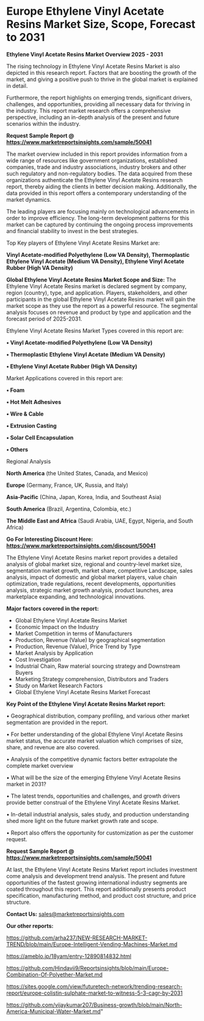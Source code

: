 # Europe Ethylene Vinyl Acetate Resins Market Size, Scope, Forecast to 2031

<Strong> Ethylene Vinyl Acetate Resins Market Overview 2025 - 2031</strong>

The rising technology in Ethylene Vinyl Acetate Resins Market is also depicted in this research report. Factors that are boosting the growth of the market, and giving a positive push to thrive in the global market is explained in detail.

Furthermore, the report highlights on emerging trends, significant drivers, challenges, and opportunities, providing all necessary data for thriving in the industry. This report market research offers a comprehensive perspective, including an in-depth analysis of the present and future scenarios within the industry.

<strong>Request Sample Report @ <a href=https://www.marketreportsinsights.com/sample/50041>https://www.marketreportsinsights.com/sample/50041</a></strong>

The market overview included in this report provides information from a wide range of resources like government organizations, established companies, trade and industry associations, industry brokers and other such regulatory and non-regulatory bodies. The data acquired from these organizations authenticate the Ethylene Vinyl Acetate Resins research report, thereby aiding the clients in better decision making. Additionally, the data provided in this report offers a contemporary understanding of the market dynamics.

The leading players are focusing mainly on technological advancements in order to improve efficiency. The long-term development patterns for this market can be captured by continuing the ongoing process improvements and financial stability to invest in the best strategies.

Top Key players of Ethylene Vinyl Acetate Resins Market are:

<strong>Vinyl Acetate-modified Polyethylene (Low VA Density), Thermoplastic Ethylene Vinyl Acetate (Medium VA Density), Ethylene Vinyl Acetate Rubber (High VA Density)</strong>

<strong><b>Global Ethylene Vinyl Acetate Resins Market Scope and Size:</b></strong>
The Ethylene Vinyl Acetate Resins market is declared segment by company, region (country), type, and application. Players, stakeholders, and other participants in the global Ethylene Vinyl Acetate Resins market will gain the market scope as they use the report as a powerful resource. The segmental analysis focuses on revenue and product by type and application and the forecast period of 2025-2031.

Ethylene Vinyl Acetate Resins Market Types covered in this report are:

<strong>•  Vinyl Acetate-modified Polyethylene (Low VA Density)

•  Thermoplastic Ethylene Vinyl Acetate (Medium VA Density)

•  Ethylene Vinyl Acetate Rubber (High VA Density)</strong>

Market Applications covered in this report are:

<strong>•  Foam

•  Hot Melt Adhesives

•  Wire & Cable

•  Extrusion Casting

•  Solar Cell Encapsulation

•  Others</strong> 

Regional Analysis

<strong>North America</strong> (the United States, Canada, and Mexico)

<strong>Europe</strong> (Germany, France, UK, Russia, and Italy)

<strong>Asia-Pacific</strong> (China, Japan, Korea, India, and Southeast Asia)

<strong>South America</strong> (Brazil, Argentina, Colombia, etc.)

<strong>The Middle East and Africa</strong> (Saudi Arabia, UAE, Egypt, Nigeria, and South Africa)

<strong>Go For Interesting Discount Here: <a href=https://www.marketreportsinsights.com/discount/50041>https://www.marketreportsinsights.com/discount/50041</a></strong>

The Ethylene Vinyl Acetate Resins market report provides a detailed analysis of global market size, regional and country-level market size, segmentation market growth, market share, competitive Landscape, sales analysis, impact of domestic and global market players, value chain optimization, trade regulations, recent developments, opportunities analysis, strategic market growth analysis, product launches, area marketplace expanding, and technological innovations.

<strong><b>Major factors covered in the report:</b></strong>
<ul>
  <li>Global Ethylene Vinyl Acetate Resins Market </li>
  <li>Economic Impact on the Industry</li>
  <li>Market Competition in terms of Manufacturers</li>
  <li>Production, Revenue (Value) by geographical segmentation</li>
  <li>Production, Revenue (Value), Price Trend by Type</li>
  <li>Market Analysis by Application</li>
  <li>Cost Investigation</li>
  <li>Industrial Chain, Raw material sourcing strategy and Downstream Buyers</li>
  <li>Marketing Strategy comprehension, Distributors and Traders</li>
  <li>Study on Market Research Factors</li>
  <li>Global Ethylene Vinyl Acetate Resins Market Forecast</li>
</ul>

<strong><b>Key Point of the Ethylene Vinyl Acetate Resins Market report:</b></strong>

• Geographical distribution, company profiling, and various other market segmentation are provided in the report.

• For better understanding of the global Ethylene Vinyl Acetate Resins market status, the accurate market valuation which comprises of size, share, and revenue are also covered.

• Analysis of the competitive dynamic factors better extrapolate the complete market overview

• What will be the size of the emerging Ethylene Vinyl Acetate Resins market in 2031?

• The latest trends, opportunities and challenges, and growth drivers provide better construal of the Ethylene Vinyl Acetate Resins Market.

• In-detail industrial analysis, sales study, and production understanding shed more light on the future market growth rate and scope.

• Report also offers the opportunity for customization as per the customer request.

<strong>Request Sample Report @ <a href=https://www.marketreportsinsights.com/sample/50041>https://www.marketreportsinsights.com/sample/50041</a></strong>

At last, the Ethylene Vinyl Acetate Resins Market report includes investment come analysis and development trend analysis. The present and future opportunities of the fastest growing international industry segments are coated throughout this report. This report additionally presents product specification, manufacturing method, and product cost structure, and price structure.

<strong>Contact Us:</strong>
sales@marketreportsinsights.com

<strong>Our other reports:</strong>

<a href=https://github.com/arha237/NEW-RESEARCH-MARKET-TREND/blob/main/Europe-Intelligent-Vending-Machines-Market.md>https://github.com/arha237/NEW-RESEARCH-MARKET-TREND/blob/main/Europe-Intelligent-Vending-Machines-Market.md</a>

<a href=https://ameblo.jp/18yam/entry-12890814832.html>https://ameblo.jp/18yam/entry-12890814832.html</a>

<a href=https://github.com/Hindavii9/Reportsinsights/blob/main/Europe-Combination-Of-Polyether-Market.md>https://github.com/Hindavii9/Reportsinsights/blob/main/Europe-Combination-Of-Polyether-Market.md</a>

<a href=https://sites.google.com/view/futuretech-network/trending-research-report/europe-colistin-sulphate-market-to-witness-5-3-cagr-by-2031>https://sites.google.com/view/futuretech-network/trending-research-report/europe-colistin-sulphate-market-to-witness-5-3-cagr-by-2031</a>

<a href=https://github.com/vijaykumar207/Business-growth/blob/main/North-America-Municipal-Water-Market.md>https://github.com/vijaykumar207/Business-growth/blob/main/North-America-Municipal-Water-Market.md</a>"
